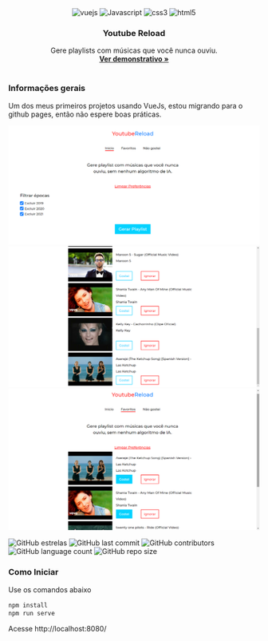 <div align="center">
  <img height="30" alt="vuejs" src="https://img.shields.io/badge/Vue.js-35495E?style=for-the-badge&logo=vue.js&logoColor=4FC08D">
  <img height="30" alt="Javascript" src="https://img.shields.io/badge/JavaScript-F7DF1E?style=for-the-badge&logo=javascript&logoColor=black">
  <img height="30" alt="css3" src="https://img.shields.io/badge/CSS3-1572B6?style=for-the-badge&logo=css3&logoColor=white">
  <img height="30" alt="html5" src="https://img.shields.io/badge/HTML5-E34F26?style=for-the-badge&logo=html5&logoColor=white">
</div>

<h3 align="center">Youtube Reload</h3>
<p align="center">
  Gere playlists com músicas que você nunca ouviu.
  <br>
  <a href="https://gabrielogregorio.github.io/youtube-reload/"><strong>Ver demonstrativo »</strong></a>
  <br>
  <br>
</p>

<h3>Informações gerais</h3>

Um dos meus primeiros projetos usando VueJs, estou migrando para o github pages, então não espere boas práticas.

![Tela inicial](1.png)
![Playlist Gerada](2.png)
![Tela de favoritos](3.png)

![GitHub estrelas](https://img.shields.io/github/stars/gabrielogregorio/youtube-reload)
![GitHub last commit](https://img.shields.io/github/last-commit/gabrielogregorio/youtube-reload?style=flat-square)
![GitHub contributors](https://img.shields.io/github/contributors/gabrielogregorio/youtube-reload)
![GitHub language count](https://img.shields.io/github/languages/count/gabrielogregorio/youtube-reload)
![GitHub repo size](https://img.shields.io/github/repo-size/gabrielogregorio/youtube-reload)

### Como Iniciar           
Use os comandos abaixo

```bash    
npm install
npm run serve
```

Acesse http://localhost:8080/

